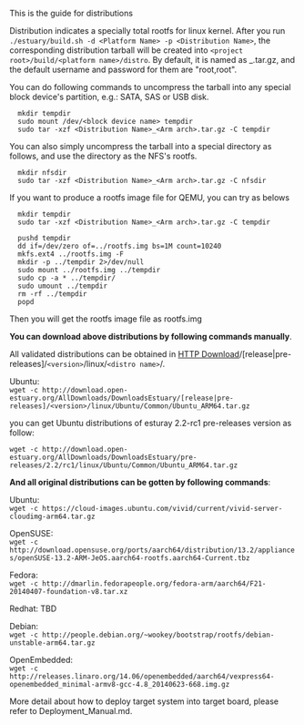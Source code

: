 This is the guide for distributions

Distribution indicates a specially total rootfs for linux kernel.
After you run `./estuary/build.sh -d <Platform Name> -p <Distribution Name>`, the corresponding distribution tarball will be created into `<project root>/build/<platform name>/distro`.
By default, it is named as <Distribution Name>_<ARM arch>.tar.gz, and the default username and password for them are "root,root".

You can do following commands to uncompress the tarball into any special block device's partition, e.g.: SATA, SAS or USB disk.
  ```shell  
    mkdir tempdir
    sudo mount /dev/<block device name> tempdir
    sudo tar -xzf <Distribution Name>_<Arm arch>.tar.gz -C tempdir 
 ```
You can also simply uncompress the tarball into a special directory as follows, and use the directory as the NFS's rootfs.
  ```shell
    mkdir nfsdir
    sudo tar -xzf <Distribution Name>_<Arm arch>.tar.gz -C nfsdir 
 ```
If you want to produce a rootfs image file for QEMU, you can try as belows
  ```shell
    mkdir tempdir
    sudo tar -xzf <Distribution Name>_<Arm arch>.tar.gz -C tempdir 

    pushd tempdir
    dd if=/dev/zero of=../rootfs.img bs=1M count=10240
    mkfs.ext4 ../rootfs.img -F
    mkdir -p ../tempdir 2>/dev/null
    sudo mount ../rootfs.img ../tempdir
    sudo cp -a * ../tempdir/
    sudo umount ../tempdir
    rm -rf ../tempdir
    popd
  ```
Then you will get the rootfs image file as rootfs.img

**You can download above distributions by following commands manually**.

All validated distributions can be obtained in [HTTP Download](http://download.open-estuary.org/)/[release|pre-releases]/`<version>`/linux/`<distro name>`/.
   
  Ubuntu:   
  `wget -c http://download.open-estuary.org/AllDownloads/DownloadsEstuary/[release|pre-releases]/<version>/linux/Ubuntu/Common/Ubuntu_ARM64.tar.gz`
   
  you can get Ubuntu distributions of esturay 2.2-rc1 pre-releases version as follow:
   
  `wget -c http://download.open-estuary.org/AllDownloads/DownloadsEstuary/pre-releases/2.2/rc1/linux/Ubuntu/Common/Ubuntu_ARM64.tar.gz`
   
**And all original distributions can be gotten by following commands**:

  Ubuntu:    
  `wget -c https://cloud-images.ubuntu.com/vivid/current/vivid-server-cloudimg-arm64.tar.gz`
  
  OpenSUSE:  
  `wget -c http://download.opensuse.org/ports/aarch64/distribution/13.2/appliances/openSUSE-13.2-ARM-JeOS.aarch64-rootfs.aarch64-Current.tbz`
  
  Fedora:   
  `wget -c http://dmarlin.fedorapeople.org/fedora-arm/aarch64/F21-20140407-foundation-v8.tar.xz`
  
  Redhat:     TBD
   
  Debian:   
  `wget -c http://people.debian.org/~wookey/bootstrap/rootfs/debian-unstable-arm64.tar.gz`
  
  OpenEmbedded:<br>
  `wget -c http://releases.linaro.org/14.06/openembedded/aarch64/vexpress64-openembedded_minimal-armv8-gcc-4.8_20140623-668.img.gz`

More detail about how to deploy target system into target board, please refer to Deployment_Manual.md.

